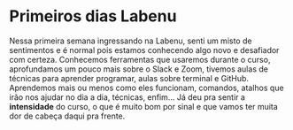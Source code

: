 # Primeiros dias Labenu
Nessa primeira semana ingressando na Labenu, senti um misto de sentimentos e é normal pois estamos conhecendo algo novo e desafiador com certeza. Conhecemos ferramentas que usaremos durante o curso, aprofundamos um pouco mais sobre o Slack e Zoom, tivemos aulas de técnicas para aprender programar, aulas sobre terminal e GitHub. Aprendemos mais ou menos como eles funcionam, comandos, atalhos que irão nos ajudar no dia a dia, técnicas, enfim... Já deu pra sentir a **intensidade** do curso, o que é muito bom por sinal e que vamos ter muita dor de cabeça daqui pra frente.
